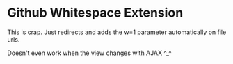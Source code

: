 # Github Whitespace Extension

This is crap. Just redirects and adds the w=1 parameter automatically on file urls. 

Doesn't even work when the view changes with AJAX ^_^
